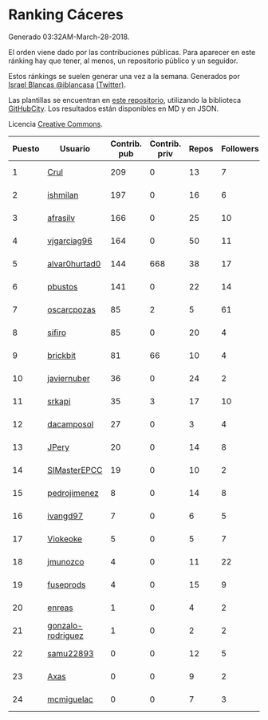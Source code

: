 # Ranking Cáceres

Generado 03:32AM-March-28-2018.

El orden viene dado por las contribuciones públicas. Para aparecer en este ránking hay que tener, al menos, un repositorio público y un seguidor.

Estos ránkings se suelen generar una vez a la semana. Generados por [Israel Blancas @iblancasa](https://github.com/iblancasa/) [(Twitter)](https://twitter.com/iblancasa).

Las plantillas se encuentran en [este repositorio](https://github.com/iblancasa/GH-Spanish-Ranking), utilizando la biblioteca [GitHubCity](https://github.com/iblancasa/GitHubCity). Los resultados están disponibles en MD y en JSON.

Licencia [Creative Commons](https://creativecommons.org/licenses/by/4.0/).

| Puesto   |  Usuario  | Contrib. pub | Contrib. priv |Repos| Followers | Desde |  Avatar  |
|----------|-----------|--------------|---------------|-----|-----------|-------|----------|
|1|[Crul](https://github.com/Crul)|209|0|13|7|2013-09-29|![Crul](https://avatars3.githubusercontent.com/u/5569741)|
|2|[ishmilan](https://github.com/ishmilan)|197|0|16|6|2014-10-07|![ishmilan](https://avatars1.githubusercontent.com/u/9059414)|
|3|[afrasilv](https://github.com/afrasilv)|166|0|25|10|2014-10-15|![afrasilv](https://avatars2.githubusercontent.com/u/9256924)|
|4|[vjgarciag96](https://github.com/vjgarciag96)|164|0|50|11|2016-07-01|![vjgarciag96](https://avatars2.githubusercontent.com/u/20244357)|
|5|[alvar0hurtad0](https://github.com/alvar0hurtad0)|144|668|38|17|2011-10-15|![alvar0hurtad0](https://avatars3.githubusercontent.com/u/1130114)|
|6|[pbustos](https://github.com/pbustos)|141|0|22|14|2013-12-06|![pbustos](https://avatars1.githubusercontent.com/u/6126487)|
|7|[oscarcpozas](https://github.com/oscarcpozas)|85|2|5|61|2013-01-27|![oscarcpozas](https://avatars3.githubusercontent.com/u/3399621)|
|8|[sifiro](https://github.com/sifiro)|85|0|20|4|2011-10-23|![sifiro](https://avatars1.githubusercontent.com/u/1146729)|
|9|[brickbit](https://github.com/brickbit)|81|66|10|4|2016-06-02|![brickbit](https://avatars2.githubusercontent.com/u/19708065)|
|10|[javiernuber](https://github.com/javiernuber)|36|0|24|2|2011-06-16|![javiernuber](https://avatars2.githubusercontent.com/u/854567)|
|11|[srkapi](https://github.com/srkapi)|35|3|17|10|2015-02-08|![srkapi](https://avatars1.githubusercontent.com/u/10909126)|
|12|[dacamposol](https://github.com/dacamposol)|27|0|3|4|2016-01-27|![dacamposol](https://avatars3.githubusercontent.com/u/16921751)|
|13|[JPery](https://github.com/JPery)|20|0|14|8|2015-02-18|![JPery](https://avatars0.githubusercontent.com/u/11062553)|
|14|[SIMasterEPCC](https://github.com/SIMasterEPCC)|19|0|10|2|2017-03-16|![SIMasterEPCC](https://avatars2.githubusercontent.com/u/26468069)|
|15|[pedrojimenez](https://github.com/pedrojimenez)|8|0|14|8|2011-09-12|![pedrojimenez](https://avatars1.githubusercontent.com/u/1044532)|
|16|[ivangd97](https://github.com/ivangd97)|7|0|6|5|2014-05-06|![ivangd97](https://avatars1.githubusercontent.com/u/7497049)|
|17|[Viokeoke](https://github.com/Viokeoke)|5|0|5|7|2015-10-23|![Viokeoke](https://avatars0.githubusercontent.com/u/15265427)|
|18|[jmunozco](https://github.com/jmunozco)|4|0|11|22|2012-11-23|![jmunozco](https://avatars0.githubusercontent.com/u/2869841)|
|19|[fuseprods](https://github.com/fuseprods)|4|0|15|9|2012-12-15|![fuseprods](https://avatars0.githubusercontent.com/u/3052275)|
|20|[enreas](https://github.com/enreas)|1|0|4|2|2011-11-07|![enreas](https://avatars1.githubusercontent.com/u/1179213)|
|21|[gonzalo-rodriguez](https://github.com/gonzalo-rodriguez)|1|0|2|2|2013-04-02|![gonzalo-rodriguez](https://avatars2.githubusercontent.com/u/4035127)|
|22|[samu22893](https://github.com/samu22893)|0|0|12|5|2013-10-30|![samu22893](https://avatars1.githubusercontent.com/u/5812967)|
|23|[Axas](https://github.com/Axas)|0|0|9|2|2015-03-04|![Axas](https://avatars3.githubusercontent.com/u/11320626)|
|24|[mcmiguelac](https://github.com/mcmiguelac)|0|0|7|3|2014-05-07|![mcmiguelac](https://avatars2.githubusercontent.com/u/7512450)|

